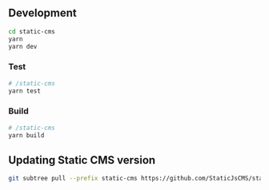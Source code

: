 ## Development

```bash
cd static-cms
yarn
yarn dev
```

### Test

```bash
# /static-cms
yarn test
```

### Build

```bash
# /static-cms
yarn build
```

## Updating Static CMS version

```bash
git subtree pull --prefix static-cms https://github.com/StaticJsCMS/static-cms main --squash
```
